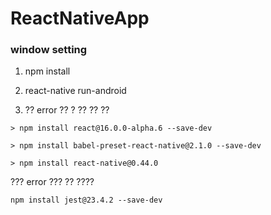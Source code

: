 # ReactNativeApp

### window setting

1. npm install

2. react-native run-android

3. ?? error ?? ? ?? ?? ??

```
> npm install react@16.0.0-alpha.6 --save-dev

> npm install babel-preset-react-native@2.1.0 --save-dev

> npm install react-native@0.44.0

```

??? error ??? ?? ????

```
npm install jest@23.4.2 --save-dev
```